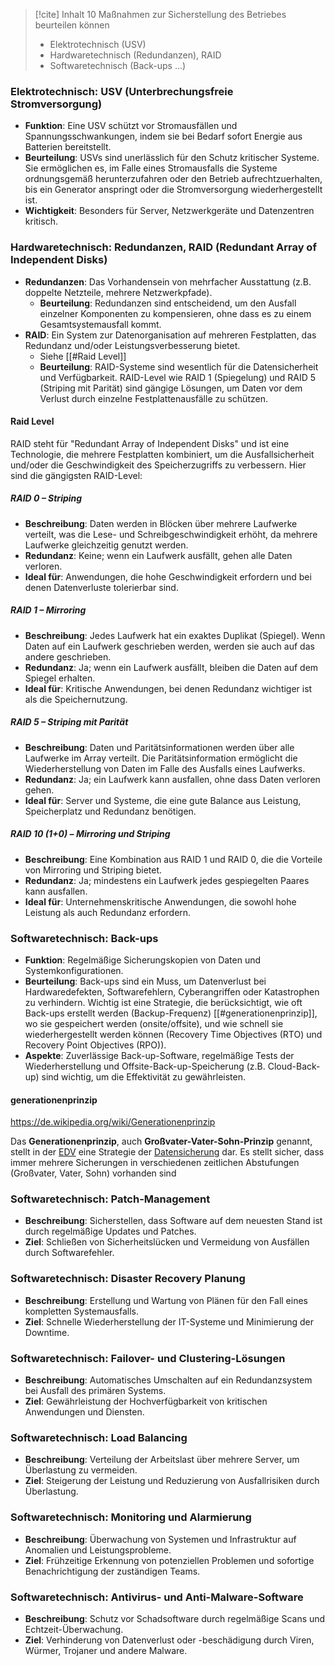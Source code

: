
> [!cite] Inhalt
> 10 Maßnahmen zur Sicherstellung des Betriebes beurteilen können
> 
> - ﻿﻿Elektrotechnisch (USV)
> - ﻿﻿Hardwaretechnisch (Redundanzen), RAID
> - ﻿﻿Softwaretechnisch (Back-ups ...)

### Elektrotechnisch: USV (Unterbrechungsfreie Stromversorgung)
- **Funktion**: Eine USV schützt vor Stromausfällen und Spannungsschwankungen, indem sie bei Bedarf sofort Energie aus Batterien bereitstellt.
- **Beurteilung**: USVs sind unerlässlich für den Schutz kritischer Systeme. Sie ermöglichen es, im Falle eines Stromausfalls die Systeme ordnungsgemäß herunterzufahren oder den Betrieb aufrechtzuerhalten, bis ein Generator anspringt oder die Stromversorgung wiederhergestellt ist.
- **Wichtigkeit**: Besonders für Server, Netzwerkgeräte und Datenzentren kritisch.

### Hardwaretechnisch: Redundanzen, RAID (Redundant Array of Independent Disks)
- **Redundanzen**: Das Vorhandensein von mehrfacher Ausstattung (z.B. doppelte Netzteile, mehrere Netzwerkpfade).
  - **Beurteilung**: Redundanzen sind entscheidend, um den Ausfall einzelner Komponenten zu kompensieren, ohne dass es zu einem Gesamtsystemausfall kommt.
- **RAID**: Ein System zur Datenorganisation auf mehreren Festplatten, das Redundanz und/oder Leistungsverbesserung bietet.
  - Siehe [[#Raid Level]]
  - **Beurteilung**: RAID-Systeme sind wesentlich für die Datensicherheit und Verfügbarkeit. RAID-Level wie RAID 1 (Spiegelung) und RAID 5 (Striping mit Parität) sind gängige Lösungen, um Daten vor dem Verlust durch einzelne Festplattenausfälle zu schützen.

#### Raid Level

RAID steht für "Redundant Array of Independent Disks" und ist eine Technologie, die mehrere Festplatten kombiniert, um die Ausfallsicherheit und/oder die Geschwindigkeit des Speicherzugriffs zu verbessern. Hier sind die gängigsten RAID-Level:

##### RAID 0 – Striping
- **Beschreibung**: Daten werden in Blöcken über mehrere Laufwerke verteilt, was die Lese- und Schreibgeschwindigkeit erhöht, da mehrere Laufwerke gleichzeitig genutzt werden.
- **Redundanz**: Keine; wenn ein Laufwerk ausfällt, gehen alle Daten verloren.
- **Ideal für**: Anwendungen, die hohe Geschwindigkeit erfordern und bei denen Datenverluste tolerierbar sind.

##### RAID 1 – Mirroring
- **Beschreibung**: Jedes Laufwerk hat ein exaktes Duplikat (Spiegel). Wenn Daten auf ein Laufwerk geschrieben werden, werden sie auch auf das andere geschrieben.
- **Redundanz**: Ja; wenn ein Laufwerk ausfällt, bleiben die Daten auf dem Spiegel erhalten.
- **Ideal für**: Kritische Anwendungen, bei denen Redundanz wichtiger ist als die Speichernutzung.

##### RAID 5 – Striping mit Parität
- **Beschreibung**: Daten und Paritätsinformationen werden über alle Laufwerke im Array verteilt. Die Paritätsinformation ermöglicht die Wiederherstellung von Daten im Falle des Ausfalls eines Laufwerks.
- **Redundanz**: Ja; ein Laufwerk kann ausfallen, ohne dass Daten verloren gehen.
- **Ideal für**: Server und Systeme, die eine gute Balance aus Leistung, Speicherplatz und Redundanz benötigen.

##### RAID 10 (1+0) – Mirroring und Striping
- **Beschreibung**: Eine Kombination aus RAID 1 und RAID 0, die die Vorteile von Mirroring und Striping bietet.
- **Redundanz**: Ja; mindestens ein Laufwerk jedes gespiegelten Paares kann ausfallen.
- **Ideal für**: Unternehmenskritische Anwendungen, die sowohl hohe Leistung als auch Redundanz erfordern.

### Softwaretechnisch: Back-ups
- **Funktion**: Regelmäßige Sicherungskopien von Daten und Systemkonfigurationen.
- **Beurteilung**: Back-ups sind ein Muss, um Datenverlust bei Hardwaredefekten, Softwarefehlern, Cyberangriffen oder Katastrophen zu verhindern. Wichtig ist eine Strategie, die berücksichtigt, wie oft Back-ups erstellt werden (Backup-Frequenz) [[#generationenprinzip]], wo sie gespeichert werden (onsite/offsite), und wie schnell sie wiederhergestellt werden können (Recovery Time Objectives (RTO) und Recovery Point Objectives (RPO)).
- **Aspekte**: Zuverlässige Back-up-Software, regelmäßige Tests der Wiederherstellung und Offsite-Back-up-Speicherung (z.B. Cloud-Back-up) sind wichtig, um die Effektivität zu gewährleisten.

#### generationenprinzip

https://de.wikipedia.org/wiki/Generationenprinzip

Das **Generationenprinzip**, auch **Großvater-Vater-Sohn-Prinzip** genannt, stellt in der [EDV](https://de.wikipedia.org/wiki/EDV "EDV") eine Strategie der [Datensicherung](https://de.wikipedia.org/wiki/Datensicherung "Datensicherung") dar. Es stellt sicher, dass immer mehrere Sicherungen in verschiedenen zeitlichen Abstufungen (Großvater, Vater, Sohn) vorhanden sind

### Softwaretechnisch: Patch-Management

- **Beschreibung**: Sicherstellen, dass Software auf dem neuesten Stand ist durch regelmäßige Updates und Patches.
- **Ziel**: Schließen von Sicherheitslücken und Vermeidung von Ausfällen durch Softwarefehler.

### Softwaretechnisch: Disaster Recovery Planung

- **Beschreibung**: Erstellung und Wartung von Plänen für den Fall eines kompletten Systemausfalls.
- **Ziel**: Schnelle Wiederherstellung der IT-Systeme und Minimierung der Downtime.

### Softwaretechnisch: Failover- und Clustering-Lösungen

- **Beschreibung**: Automatisches Umschalten auf ein Redundanzsystem bei Ausfall des primären Systems.
- **Ziel**: Gewährleistung der Hochverfügbarkeit von kritischen Anwendungen und Diensten.

### Softwaretechnisch: Load Balancing

- **Beschreibung**: Verteilung der Arbeitslast über mehrere Server, um Überlastung zu vermeiden.
- **Ziel**: Steigerung der Leistung und Reduzierung von Ausfallrisiken durch Überlastung.

### Softwaretechnisch: Monitoring und Alarmierung

- **Beschreibung**: Überwachung von Systemen und Infrastruktur auf Anomalien und Leistungsprobleme.
- **Ziel**: Frühzeitige Erkennung von potenziellen Problemen und sofortige Benachrichtigung der zuständigen Teams.

### Softwaretechnisch: Antivirus- und Anti-Malware-Software

- **Beschreibung**: Schutz vor Schadsoftware durch regelmäßige Scans und Echtzeit-Überwachung.
- **Ziel**: Verhinderung von Datenverlust oder -beschädigung durch Viren, Würmer, Trojaner und andere Malware.